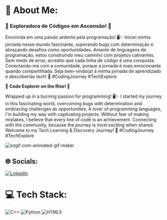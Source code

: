 # 💫 About Me:
### 🌟 **Exploradora de Códigos em Ascensão! 🚀**
 
Envolvida em uma paixão ardente pela programação! 🖥️✨ Iniciei minha jornada nesse mundo fascinante, superando bugs com determinação e abraçando desafios como oportunidades. Amante de linguagens de programação, estou construindo meu caminho com projetos cativantes. Sem medo de errar, acredito que cada linha de código é uma conquista. Conectando-me com a comunidade, porque a jornada é mais emocionante quando compartilhada. Seja bem-vindo(a) à minha jornada de aprendizado e descobertas tech! 🌈 #CodingJourney #TechExplore

🌟 **Code Explorer on the Rise! 🚀**
 
Wrapped up in a burning passion for programming! 🖥️✨ I started my journey in this fascinating world, overcoming bugs with determination and embracing challenges as opportunities. A lover of programming languages, I'm building my way with captivating projects. Without fear of making mistakes, I believe that every line of code is an achievement. Connecting with the community, because the journey is most exciting when shared. Welcome to my Tech Learning & Discovery Journey! 🌈 #CodingJourney #TechExplore

![ezgif com-animated-gif-maker](https://github.com/isadevlima/isadevlima/assets/157994782/b501c649-7461-40e7-a0ed-c46592c280e6)


## 🌐 Socials:
[![LinkedIn](https://img.shields.io/badge/LinkedIn-%230077B5.svg?logo=linkedin&logoColor=white)](https://linkedin.com/in/www.linkedin.com/in/monaliza-polyana-de-lima-ba377b132) 

# 💻 Tech Stack:
![C++](https://img.shields.io/badge/c++-%2300599C.svg?style=flat-square&logo=c%2B%2B&logoColor=white) ![Python](https://img.shields.io/badge/python-3670A0?style=flat-square&logo=python&logoColor=ffdd54) ![HTML5](https://img.shields.io/badge/html5-%23E34F26.svg?style=flat-square&logo=html5&logoColor=white)

